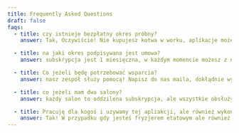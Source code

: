 ```yaml
---
title: Frequently Asked Questions
draft: false
faqs:
  - title: czy istnieje bezpłatny okres próbny?
    answer: Tak, Oczywiście! Nie kupujesz kotwa w worku, aplikacje możesz najpierw przetestować w ciagu 30 dni.

  - title: na jaki okres podpisywana jest umowa?
    answer: subskrypcja jest 1 miesięczna, w każdym momencie możesz z niej zrezygnować

  - title: Co jeżeli będę potrzebować wsparcia?
    answer: nasz zespół służy pomocą! Napisz do nas maila, dokłądnie wytłuamcz z czym masz problem, skontaktujemy się z Tobą w ciagu 48h.

  - title: co jeżeli mam dwa salony?
    answer: każdy salon to oddzilena subskrypcja, ale wszystkie obsłużysz w jednej aplikacji :)

  - title: Pracuję dla kogoś i uzywamy tej apliakcji, ale również wykonuję własne zlecenia, czy moge korzystać jednoczesnie z tej samej aplikacji
    answer: Tak! W przypadku gdy jesteś fryzjerem etatowym ale również wykonujesz swoje zlecenia, mozęsz założyć aplikacje jako własciciel salonu, napisz do nas pomozemy ci to obsłużyć
---
```


